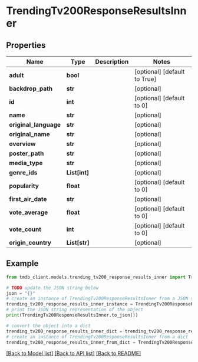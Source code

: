 # TrendingTv200ResponseResultsInner


## Properties

Name | Type | Description | Notes
------------ | ------------- | ------------- | -------------
**adult** | **bool** |  | [optional] [default to True]
**backdrop_path** | **str** |  | [optional] 
**id** | **int** |  | [optional] [default to 0]
**name** | **str** |  | [optional] 
**original_language** | **str** |  | [optional] 
**original_name** | **str** |  | [optional] 
**overview** | **str** |  | [optional] 
**poster_path** | **str** |  | [optional] 
**media_type** | **str** |  | [optional] 
**genre_ids** | **List[int]** |  | [optional] 
**popularity** | **float** |  | [optional] [default to 0]
**first_air_date** | **str** |  | [optional] 
**vote_average** | **float** |  | [optional] [default to 0]
**vote_count** | **int** |  | [optional] [default to 0]
**origin_country** | **List[str]** |  | [optional] 

## Example

```python
from tmdb_client.models.trending_tv200_response_results_inner import TrendingTv200ResponseResultsInner

# TODO update the JSON string below
json = "{}"
# create an instance of TrendingTv200ResponseResultsInner from a JSON string
trending_tv200_response_results_inner_instance = TrendingTv200ResponseResultsInner.from_json(json)
# print the JSON string representation of the object
print(TrendingTv200ResponseResultsInner.to_json())

# convert the object into a dict
trending_tv200_response_results_inner_dict = trending_tv200_response_results_inner_instance.to_dict()
# create an instance of TrendingTv200ResponseResultsInner from a dict
trending_tv200_response_results_inner_from_dict = TrendingTv200ResponseResultsInner.from_dict(trending_tv200_response_results_inner_dict)
```
[[Back to Model list]](../README.md#documentation-for-models) [[Back to API list]](../README.md#documentation-for-api-endpoints) [[Back to README]](../README.md)


